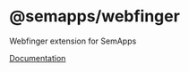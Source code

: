 # @semapps/webfinger

Webfinger extension for SemApps

[Documentation](https://semapps.org/docs/middleware/webfinger)
